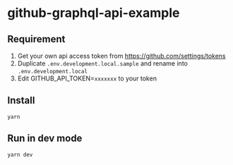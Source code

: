 # github-graphql-api-example

## Requirement

1. Get your own api access token from https://github.com/settings/tokens
2. Duplicate `.env.development.local.sample` and rename into `.env.development.local`
3. Edit GITHUB_API_TOKEN=`xxxxxxx` to your token

## Install
```shell
yarn
```

## Run in dev mode

```shell
yarn dev
```



